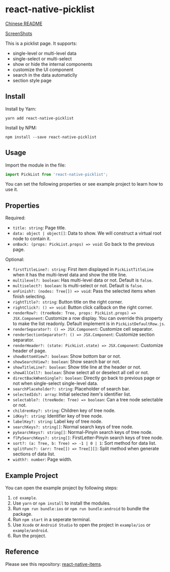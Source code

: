 # react-native-picklist

[Chinese README](README-zh_CN.md)

[ScreenShots](resource/ScreenShot.md)

This is a picklist page. It supports:

* single-level or multi-level data
* single-select or multi-select
* show or hide the internal components
* customize the UI component
* search in the data automaticlly
* section style page

## Install

Install by Yarn:

```shell
yarn add react-native-picklist
```

Install by NPM:

```shell
npm install --save react-native-picklist
```

## Usage

Import the module in the file:

```jsx
import PickList from 'react-native-picklist';
```

You can set the following properties or see example project to learn how to use it.

## Properties

Required:

* `title: string`:  Page title.
* `data: object | object[]`: Data to show. We will construct a virtual root node to contain it.
* `onBack: (props: PickList.props) => void`: Go back to the previous page.

Optional:

* `firstTitleLine?: string`: First item displayed in `PickListTitleLine` when it has the multi-level data and show the title line.
* `multilevel?: boolean`: Has multi-level data or not. Default is `false`.
* `multiselect?: boolean`: Is multi-select or not. Default is `false`.
* `onFinish?: (nodes: Tree[]) => void`: Pass the selected items when finish selecting.
* `rightTitle?: string`: Button title on the right corner.
* `rightClick?: () => void`: Button click callback on the right corner.
* `renderRow?: (treeNode: Tree, props: PickList.props) => JSX.Component`: Customize a row display. You can override this property to make the list readonly. Default implement is in `PickListDefaultRow.js`.
* `renderSeparator?: () => JSX.Component`: Customize cell separator.
* `renderSectionSeparator?: () => JSX.Component`: Customize section separator.
* `renderHeader?: (state: PickList.state) => JSX.Component`: Customize header of page.
* `showBottomView?: boolean`: Show bottom bar or not.
* `showSearchView?: boolean`: Show search bar or not.
* `showTitleLine?: boolean`: Show title line at the header or not.
* `showAllCell?: boolean`: Show select all or deselect all cell or not.
* `directBackWhenSingle?: boolean`: Directly go back to previous page or not when single-select single-level data.
* `searchPlaceholder?: string`: Placeholder of search bar.
* `selectedIds?: array`: Initial selected item's identifier list.
* `selectable?: (treeNode: Tree) => boolean`: Can a tree node selectable or not.
* `childrenKey?: string`: Children key of tree node.
* `idKey?: string`: Identifier key of tree node.
* `labelKey?: string`: Label key of tree node.
* `searchKeys?: string[]`: Normal search keys of tree node.
* `pySearchKeys?: string[]`: Normal-Pinyin search keys of tree node.
* `flPySearchKeys?: string[]`: FirstLetter-Pinyin search keys of tree node.
* `sort?: (a: Tree, b: Tree) => -1 | 0 | 1`: Sort method for data list.
* `splitFunc?: (arr: Tree[]) => Tree[][]`: Split method when generate sections of data list.
* `width?: number`: Page width.

## Example Project

You can open the example project by following steps:

1. `cd example`.
2. Use `yarn` or `npm install` to install the modules.
3. Run `npm run bundle:ios` or `npm run bundle:android` to bundle the package.
4. Run `npm start` in a seperate terminal.
5. Use `Xcode` or `Android Studio` to open the project in `example/ios` or `example/android`.
6. Run the project.

## Reference

Please see this repository: [react-native-items](https://github.com/gaoxiaosong/react-native-items).